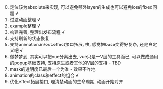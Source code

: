 0. 定位该为absolute来实现, 可以避免额外layer的生成也可以避免ios的fixed问题 √
1. 过渡动画整理 √
2. example整理 √
3. 构建完善, 整理出发布流程 √
4. 支持刷新的状态恢复
5. 支持animation.in/out.effect接口拓展, 唉, 感觉把base变得好复杂, 还是自定义吧 √
6. 做梦梦到, 其实可以把vue分离出去, vue只是一V层的工具而已, 可以做成通用的popup基础支持, 支持原生或者其他的V层的支持 - TBD
7. mask的透明度已最后一个为准 - 效果不咋地
8. animation的class和effect的组合 √
9. 优化effect拓展接口, 理清楚动画的生命周期, 动画开始对齐
